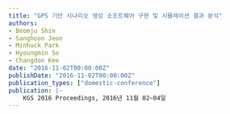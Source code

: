 ```yaml
---
title: "GPS 기만 시나리오 생성 소프트웨어 구현 및 시뮬레이션 결과 분석"
authors:
- Beomju Shin
- Sanghoon Jeon
- Minhuck Park
- Hyoungmin So
- Changdon Kee
date: "2016-11-02T00:00:00Z"
publishDate: "2016-11-02T00:00:00Z"
publication_types: ["domestic-conference"]
publication: |-
    KGS 2016 Proceedings, 2016년 11월 02~04일
---
```

